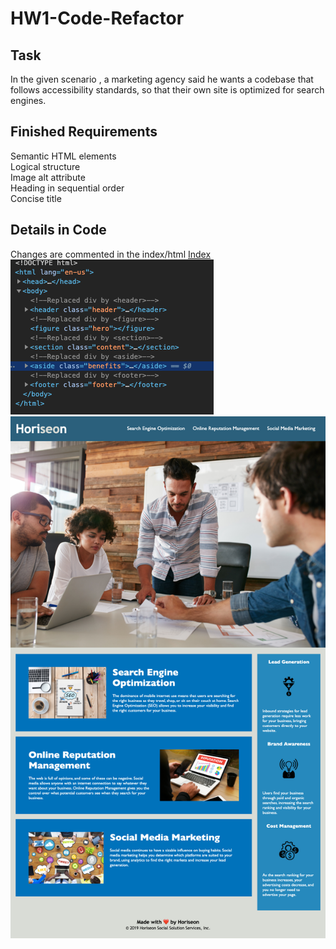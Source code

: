 # HW1-Code-Refactor

## Task
In the given scenario , a marketing agency said he wants a codebase that follows accessibility standards, so that their own site is optimized for search engines.

## Finished Requirements

Semantic HTML elements\
Logical structure\
Image alt attribute\
Heading in sequential order\
Concise title

## Details in Code
Changes are commented in the index/html [Index](./Develop/index.html)\
![Website Screenshot1](./Screenshots/screenshot.png)\
![Website Screenshot](./Screenshots/shaoge_HW1-Code-Refactor_Develop_index.html.png)



